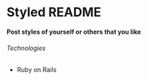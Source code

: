 # Styled README

**Post styles of yourself or others that you like**

###### Technologies

* Ruby on Rails